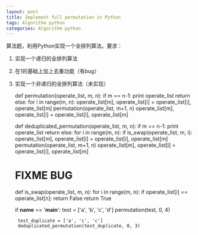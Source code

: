 ```yaml
---
layout: post
title: Implement full permutation in Python
tags: Algorithm python
categories: Algorithm python
---
```


算法题，利用Python实现一个全排列算法。要求：

1. 实现一个递归的全排列算法
2. 在1的基础上加上去重功能（有bug）
3. 实现一个非递归的全排列算法（未实现）


    def permutation(operate_list, m, n):
        if m == n-1:
            print operate_list
            return
        else:
            for i in range(m, n):
                operate_list[m], operate_list[i] = operate_list[i], operate_list[m]
                permutation(operate_list, m+1, n)
                operate_list[m], operate_list[i] = operate_list[i], operate_list[m]

    def deduplicated_permutation(operate_list, m, n):
        if m == n-1:
            print operate_list
            return
        else:
            for i in range(m, n):
                if is_swap(operate_list, m, i):
                    operate_list[m], operate_list[i] = operate_list[i], operate_list[m]
                    permutation(operate_list, m+1, n)
                    operate_list[m], operate_list[i] = operate_list[i], operate_list[m]

    # FIXME BUG
    def is_swap(operate_list, m, n):
        for i in range(m, n):
           if operate_list[i] == operate_list[n]:
                return False
        return True
    

    if __name__ == '__main__':
        test = ['a', 'b', 'c', 'd']
        permutation(test, 0, 4)

        test_duplicate = ['a', 'c', 'c']
        deduplicated_permutation(test_duplicate, 0, 3)
